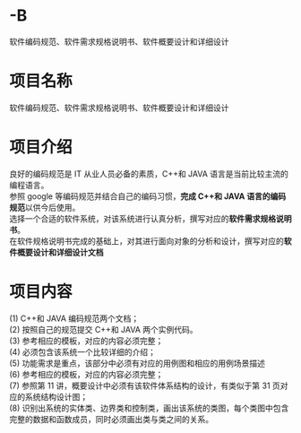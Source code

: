 # -B
软件编码规范、软件需求规格说明书、软件概要设计和详细设计
# 项目名称
软件编码规范、软件需求规格说明书、软件概要设计和详细设计
# 项目介绍
良好的编码规范是 IT 从业人员必备的素质，C++和 JAVA 语言是当前比较主流的编程语言。\
参照 google 等编码规范并结合自己的编码习惯，**完成 C++和 JAVA 语言的编码规范**以供今后使用。\
选择一个合适的软件系统，对该系统进行认真分析，撰写对应的**软件需求规格说明书**。\
在软件规格说明书完成的基础上，对其进行面向对象的分析和设计，撰写对应的**软件概要设计和详细设计文档**
# 项目内容
(1) C++和 JAVA 编码规范两个文档；\
(2) 按照自己的规范提交 C++和 JAVA 两个实例代码。\
(3) 参考相应的模板，对应的内容必须完整；\
(4) 必须包含该系统一个比较详细的介绍；\
(5) 功能需求是重点，该部分中必须有对应的用例图和相应的用例场景描述\
(6) 参考相应的模板，对应的内容必须完整；\
(7) 参照第 11 讲，概要设计中必须有该软件体系结构的设计，有类似于第 31 页对应的系统结构设计图；\
(8) 识别出系统的实体类、边界类和控制类，画出该系统的类图，每个类图中包含完整的数据和函数成员，同时必须画出类与类之间的关系。
